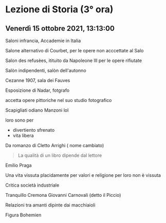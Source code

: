 # Lezione di Storia (3° ora) 
## Venerdì 15 ottobre 2021, 13:13:00


Saloni infrancia, Accademie in Italia

Salone alternativo di Courbet, per le opere non acccettate al Salo

Salon des refusèes, itituito da Napoleone III per le opere rifiutate


Salòn indipendenti, salòn dell'autonno

Cezanne 1907, sala dei Fauves

Esposizione di Nadar, fotgrafo

accetta opere pittoriche nel suo studio fotografico


Scapigliati odiano Manzoni lol

loro sono per

* divertiento sfrenato
* vita libera

Da romanzo di Cletto Arrighi ( nome cambiato)

> La qualità di un libro dipende dal lettore
> 
Emilio Praga

Una vita vissuta placidamente per valori e religione per loro non è vissuta

Critica società industriale


Tranquillo Cremona 
Giovanni Carnovali (detto il Piccio)



Relazioni tra amanti dipinte dai macchiaioli


Figura Bohemien
<!--stackedit_data:
eyJoaXN0b3J5IjpbLTE2OTMwNjE2OTEsMTgxODk0OTY0OSwtMz
cyMzIzMTNdfQ==
-->